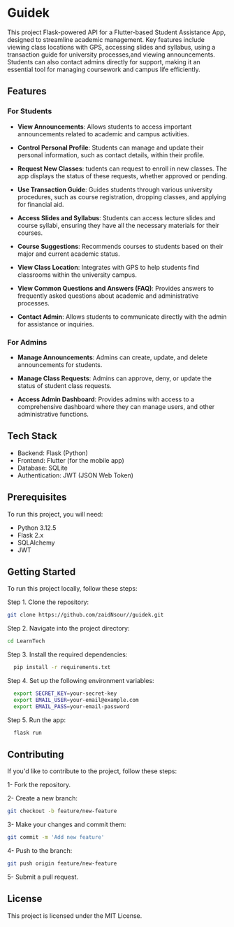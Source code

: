 # Guidek

This project Flask-powered API for a Flutter-based Student Assistance App, designed to streamline academic management.
Key features include viewing class locations with GPS, accessing slides and syllabus, using a transaction guide for university processes,and viewing announcements.
Students can also contact admins directly for support, making it an essential tool for managing coursework and campus life efficiently.

## Features

### For Students

- **View Announcements**: Allows students to access important announcements related to academic and campus activities.
  
- **Control Personal Profile**: Students can manage and update their personal information, such as contact details, within their profile.

- **Request New Classes**: tudents can request to enroll in new classes. The app displays the status of these requests, whether approved or pending.

- **Use Transaction Guide**: Guides students through various university procedures, such as course registration, dropping classes, and applying for financial aid.

- **Access Slides and Syllabus**: Students can access lecture slides and course syllabi, ensuring they have all the necessary materials for their courses.
  
- **Course Suggestions**: Recommends courses to students based on their major and current academic status.
  
- **View Class Location**: Integrates with GPS to help students find classrooms within the university campus.

- **View Common Questions and Answers (FAQ)**: Provides answers to frequently asked questions about academic and administrative processes.

- **Contact Admin**: Allows students to communicate directly with the admin for assistance or inquiries.

### For Admins

- **Manage Announcements**: Admins can create, update, and delete announcements for students.

- **Manage Class Requests**: Admins can approve, deny, or update the status of student class requests.
  
- **Access Admin Dashboard**: Provides admins with access to a comprehensive dashboard where they can manage users, and other administrative functions.

## Tech Stack

- Backend: Flask (Python)
- Frontend: Flutter (for the mobile app)
- Database: SQLite
- Authentication: JWT (JSON Web Token)

## Prerequisites
To run this project, you will need:
- Python 3.12.5
- Flask 2.x
- SQLAlchemy
- JWT

## Getting Started

To run this project locally, follow these steps:

Step 1. Clone the repository:

```bash
git clone https://github.com/zaidNsour//guidek.git
```

Step 2. Navigate into the project directory:
```bash
cd LearnTech
```

Step 3. Install the required dependencies:
 ```bash
   pip install -r requirements.txt
```

Step 4. Set up the following environment variables:
```bash
  export SECRET_KEY=your-secret-key
  export EMAIL_USER=your-email@example.com
  export EMAIL_PASS=your-email-password
```

Step 5. Run the app:
```bash
  flask run
```


## Contributing
 If you'd like to contribute to the project, follow these steps:
 
1- Fork the repository.

2- Create a new branch: 

```bash
git checkout -b feature/new-feature
```

3- Make your changes and commit them:

```bash
git commit -m 'Add new feature'
```

4- Push to the branch: 

```bash
git push origin feature/new-feature
```

5- Submit a pull request.

## License
This project is licensed under the MIT License.
